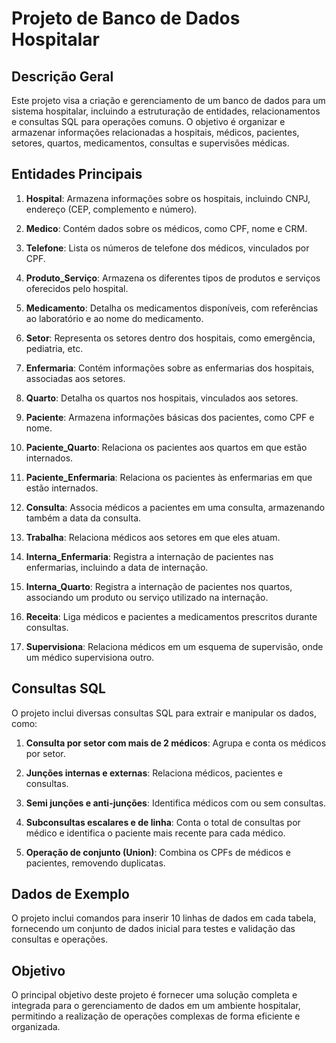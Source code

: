 
# Projeto de Banco de Dados Hospitalar

## Descrição Geral

Este projeto visa a criação e gerenciamento de um banco de dados para um sistema hospitalar, incluindo a estruturação de entidades, relacionamentos e consultas SQL para operações comuns. O objetivo é organizar e armazenar informações relacionadas a hospitais, médicos, pacientes, setores, quartos, medicamentos, consultas e supervisões médicas.

## Entidades Principais

1. **Hospital**: Armazena informações sobre os hospitais, incluindo CNPJ, endereço (CEP, complemento e número).
   
2. **Medico**: Contém dados sobre os médicos, como CPF, nome e CRM.

3. **Telefone**: Lista os números de telefone dos médicos, vinculados por CPF.

4. **Produto_Serviço**: Armazena os diferentes tipos de produtos e serviços oferecidos pelo hospital.

5. **Medicamento**: Detalha os medicamentos disponíveis, com referências ao laboratório e ao nome do medicamento.

6. **Setor**: Representa os setores dentro dos hospitais, como emergência, pediatria, etc.

7. **Enfermaria**: Contém informações sobre as enfermarias dos hospitais, associadas aos setores.

8. **Quarto**: Detalha os quartos nos hospitais, vinculados aos setores.

9. **Paciente**: Armazena informações básicas dos pacientes, como CPF e nome.

10. **Paciente_Quarto**: Relaciona os pacientes aos quartos em que estão internados.

11. **Paciente_Enfermaria**: Relaciona os pacientes às enfermarias em que estão internados.

12. **Consulta**: Associa médicos a pacientes em uma consulta, armazenando também a data da consulta.

13. **Trabalha**: Relaciona médicos aos setores em que eles atuam.

14. **Interna_Enfermaria**: Registra a internação de pacientes nas enfermarias, incluindo a data de internação.

15. **Interna_Quarto**: Registra a internação de pacientes nos quartos, associando um produto ou serviço utilizado na internação.

16. **Receita**: Liga médicos e pacientes a medicamentos prescritos durante consultas.

17. **Supervisiona**: Relaciona médicos em um esquema de supervisão, onde um médico supervisiona outro.

## Consultas SQL

O projeto inclui diversas consultas SQL para extrair e manipular os dados, como:

1. **Consulta por setor com mais de 2 médicos**: Agrupa e conta os médicos por setor.
   
2. **Junções internas e externas**: Relaciona médicos, pacientes e consultas.
   
3. **Semi junções e anti-junções**: Identifica médicos com ou sem consultas.
   
4. **Subconsultas escalares e de linha**: Conta o total de consultas por médico e identifica o paciente mais recente para cada médico.
   
5. **Operação de conjunto (Union)**: Combina os CPFs de médicos e pacientes, removendo duplicatas.

## Dados de Exemplo

O projeto inclui comandos para inserir 10 linhas de dados em cada tabela, fornecendo um conjunto de dados inicial para testes e validação das consultas e operações.

## Objetivo

O principal objetivo deste projeto é fornecer uma solução completa e integrada para o gerenciamento de dados em um ambiente hospitalar, permitindo a realização de operações complexas de forma eficiente e organizada.
